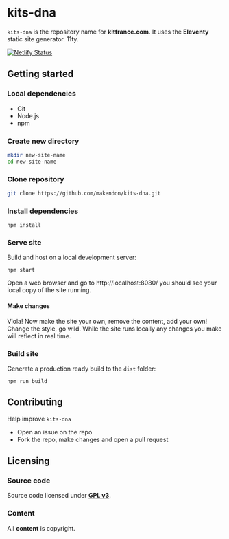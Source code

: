 # kits-dna

`kits-dna` is the repository name for **kitfrance.com**. It uses the **Eleventy** static site generator. 11ty.

[![Netlify Status](https://api.netlify.com/api/v1/badges/698c405f-df5f-4dcb-aa60-191b0cdcaedf/deploy-status)](https://app.netlify.com/sites/kits-dna/deploys)

## Getting started

### Local dependencies

- Git
- Node.js
- npm

### Create new directory

```bash
mkdir new-site-name
cd new-site-name
```

### Clone repository

```bash
git clone https://github.com/makendon/kits-dna.git
```

### Install dependencies

```npm
npm install
```

### Serve site

Build and host on a local development server:

```npm
npm start
```

Open a web browser and go to http://localhost:8080/ you should see your local copy of the site running.

#### Make changes

Viola! Now make the site your own, remove the content, add your own! Change the style, go wild. While the site runs locally any changes you make will reflect in real time.

### Build site

Generate a production ready build to the `dist` folder:

```npm
npm run build
```

## Contributing

Help improve `kits-dna`

- Open an issue on the repo
- Fork the repo, make changes and open a pull request

## Licensing

### Source code

Source code licensed under [**GPL v3**](https://www.gnu.org/licenses/gpl-3.0.html).

### Content

All **content** is copyright.
